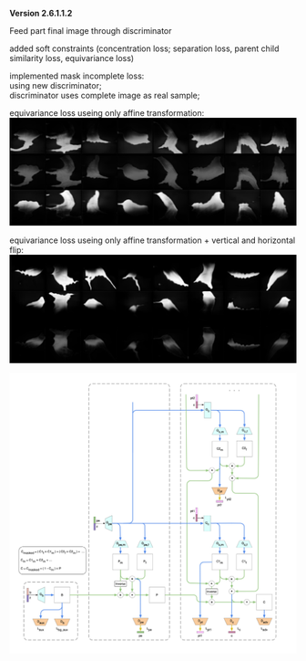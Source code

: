 **Version 2.6.1.1.2**

Feed part final image through discriminator

added soft constraints (concentration loss; separation loss, parent child similarity loss, equivariance loss)<br>

implemented mask incomplete loss: <br>
using new discriminator;<br>
discriminator uses complete image as real sample;<br>

equivariance loss useing only affine transformation:
![](1.png)

equivariance loss useing only affine transformation + vertical and horizontal flip:
![](2.png)

![](v2.png)
